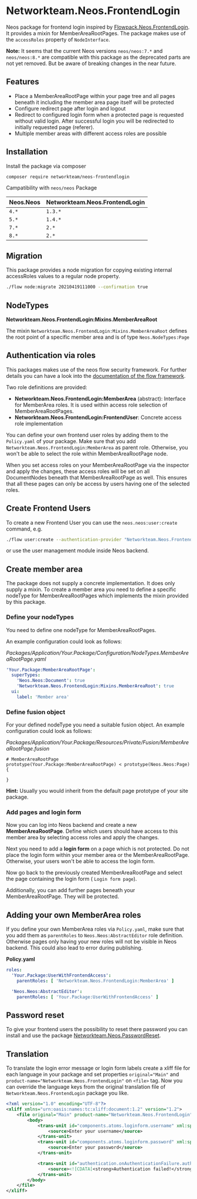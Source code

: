 # Networkteam.Neos.FrontendLogin

Neos package for frontend login inspired
by  [Flowpack.Neos.FrontendLogin](https://github.com/Flowpack/Flowpack.Neos.FrontendLogin).
It provides a mixin for MemberAreaRootPages. The package makes use of the `accessRoles` property of `NodeInterface`.

**Note:** It seems that the current Neos versions `neos/neos:7.*` and `neos/neos:8.*` are compatible with this package
as the deprecated parts are not yet removed. But be aware of breaking changes in the near future.

## Features

* Place a MemberAreaRootPage within your page tree and all pages beneath it including the member area page itself will
  be protected
* Configure redirect page after login and logout
* Redirect to configured login form when a protected page is requested without valid login.
  After successful login you will be redirected to initially requested page (referer).
* Multiple member areas with different access roles are possible

## Installation

Install the package via composer

```bash
composer require networkteam/neos-frontendlogin
```

Campatibility with `neos/neos` Package

| Neos.Neos | Networkteam.Neos.FrontendLogin |
|-----------|--------------------------------|
| `4.*`     | `1.3.*`                        |
| `5.*`     | `1.4.*`                        |
| `7.*`     | `2.*`                          |
| `8.*`     | `2.*`                          |

## Migration

This package provides a node migration for copying existing internal accessRoles values to a regular node property.

```bash
./flow node:migrate 20210419111000 --confirmation true
```

## NodeTypes

**Networkteam.Neos.FrontendLogin:Mixins.MemberAreaRoot**

The mixin `Networkteam.Neos.FrontendLogin:Mixins.MemberAreaRoot` defines the root point of a specific
member area and is of type `Neos.NodeTypes:Page`

## Authentication via roles

This packages makes use of the neos flow security framework. For further details you can have a look into the
[documentation of the flow framework](https://flowframework.readthedocs.io/en/stable/TheDefinitiveGuide/PartIII/Security.html?highlight=roles#defining-privileges-policies).

Two role definitions are provided:

* **Networkteam.Neos.FrontendLogin:MemberArea** (abstract): Interface for MemberArea roles. It is used within
  access role selection of MemberAreaRootPages.
* **Networkteam.Neos.FrontendLogin:FrontendUser**: Concrete access role implementation

You can define your own frontend user roles by adding them to the `Policy.yaml` of your package. Make sure that you add
`Networkteam.Neos.FrontendLogin:MemberArea` as parent role. Otherwise, you won't be able to select the role within
MemberAreaRootPage node.

When you set access roles on your MemberAreaRootPage via the inspector and apply the changes, these access roles will be
set on all
DocumentNodes beneath that MemberAreaRootPage as well. This ensures that all these pages can only be access by users
having one of the selected roles.

## Create Frontend Users

To create a new Frontend User you can use the `neos.neos:user:create` command, e.g.

```bash
./flow user:create --authentication-provider "Networkteam.Neos.FrontendLogin:Frontend" --roles "Networkteam.Neos.FrontendLogin:FrontendUser"
```

or use the user management module inside Neos backend.

## Create member area

The package does not supply a concrete implementation. It does only supply a mixin.
To create a member area you need to define a specific nodeType for MemberAreaRootPages which
implements the mixin provided by this package.

### Define your nodeTypes

You need to define one nodeType for MemberAreaRootPages.

An example configuration could look as follows:

*Packages/Application/Your.Package/Configuration/NodeTypes.MemberAreaRootPage.yaml*

```yaml
'Your.Package:MemberAreaRootPage':
  superTypes:
    'Neos.Neos:Document': true
    'Networkteam.Neos.FrontendLogin:Mixins.MemberAreaRoot': true
  ui:
    label: 'Member area'
```

### Define fusion object

For your defined nodeType you need a suitable fusion object. An example configuration could look as follows:

*Packages/Application/Your.Package/Resources/Private/Fusion/MemberAreaRootPage.fusion*

```fusion
# MemberAreaRootPage
prototype(Your.Package:MemberAreaRootPage) < prototype(Neos.Neos:Page) {
  
}
```

**Hint:** Usually you would inherit from the default page prototype of your site package.

### Add pages and login form

Now you can log into Neos backend and create a new **MemberAreaRootPage**. Define which users should have access to this
member area by selecting access roles and apply the changes.

Next you need to add a **login form** on a page which is not protected. Do not place the login form within
your member area or the MemberAreaRootPage. Otherwise, your users won't be able to access the login form.

Now go back to the previously created MemberAreaRootPage and select the page containing the login form (
`Login form page`).

Additionally, you can add further pages beneath your MemberAreaRootPage. They will be protected.

## Adding your own MemberArea roles

If you define your own MemberArea roles via `Policy.yaml`, make sure that you add them as `parentRoles` to
`Neos.Neos:AbstractEditor` role definition. Otherwise pages only having your new roles will not be visible in Neos
backend.
This could also lead to error during publishing.

**Policy.yaml**

```yaml
roles:
  'Your.Package:UserWithFrontendAccess':
    parentRoles: [ 'Networkteam.Neos.FrontendLogin:MemberArea' ]

  'Neos.Neos:AbstractEditor':
    parentRoles: [ 'Your.Package:UserWithFrontendAccess' ]
```

## Password reset

To give your frontend users the possibility to reset there password you can install and use the
package [Networkteam.Neos.PasswordReset](https://github.com/networkteam/Networkteam.Neos.PasswordReset).

## Translation

To translate the login error message or login form labels create a xliff file for each language in your package and
set properties `original="Main"` and `product-name="Networkteam.Neos.FrontendLogin"` on `<file>` tag. Now you can
override the language keys from the original translation file of `Networkteam.Neos.FrontendLogin` package you like.

```xml
<?xml version="1.0" encoding="UTF-8"?>
<xliff xmlns="urn:oasis:names:tc:xliff:document:1.2" version="1.2">
    <file original="Main" product-name="Networkteam.Neos.FrontendLogin" source-language="en" datatype="plaintext">
        <body>
            <trans-unit id="components.atoms.loginform.username" xml:space="preserve">
                <source>Enter your username</source>
            </trans-unit>
            <trans-unit id="components.atoms.loginform.password" xml:space="preserve">
                <source>Enter your password</source>
            </trans-unit>

            <trans-unit id="authentication.onAuthenticationFailure.authenticationFailed" xml:space="preserve">
                <source><![CDATA[<strong>Authentication failed!</strong><br />The login could not be performed with the given credentials.]]></source>
            </trans-unit>
        </body>
    </file>
</xliff>

```